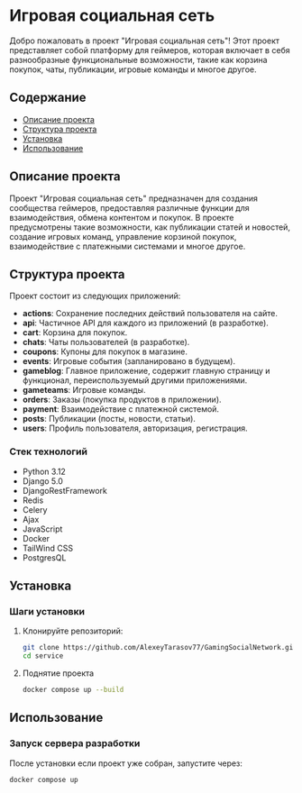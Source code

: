 # Игровая социальная сеть

Добро пожаловать в проект "Игровая социальная сеть"! Этот проект представляет собой платформу для геймеров, которая включает в себя разнообразные функциональные возможности, такие как корзина покупок, чаты, публикации, игровые команды и многое другое.

## Содержание

- [Описание проекта](#описание-проекта)
- [Структура проекта](#структура-проекта)
- [Установка](#установка)
- [Использование](#использование)

## Описание проекта

Проект "Игровая социальная сеть" предназначен для создания сообщества геймеров, предоставляя различные функции для взаимодействия, обмена контентом и покупок. В проекте предусмотрены такие возможности, как публикации статей и новостей, создание игровых команд, управление корзиной покупок, взаимодействие с платежными системами и многое другое.

## Структура проекта

Проект состоит из следующих приложений:

- **actions**: Сохранение последних действий пользователя на сайте.
- **api**: Частичное API для каждого из приложений (в разработке).
- **cart**: Корзина для покупок.
- **chats**: Чаты пользователей (в разработке).
- **coupons**: Купоны для покупок в магазине.
- **events**: Игровые события (запланировано в будущем).
- **gameblog**: Главное приложение, содержит главную страницу и функционал, переиспользуемый другими приложениями.
- **gameteams**: Игровые команды.
- **orders**: Заказы (покупка продуктов в приложении).
- **payment**: Взаимодействие с платежной системой.
- **posts**: Публикации (посты, новости, статьи).
- **users**: Профиль пользователя, авторизация, регистрация.

### Стек технологий

- Python 3.12
- Django 5.0
- DjangoRestFramework
- Redis
- Celery
- Ajax
- JavaScript
- Docker
- TailWind CSS
- PostgresQL

## Установка

### Шаги установки

1. Клонируйте репозиторий:

    ```bash
    git clone https://github.com/AlexeyTarasov77/GamingSocialNetwork.git
    cd service
    ```

2. Поднятие проекта

   ```bash
   docker compose up --build
   ```

## Использование

### Запуск сервера разработки

После установки если проект уже собран, запустите через:

```bash
docker compose up
